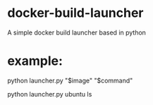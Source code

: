 # docker-build-launcher
A simple docker build launcher based in python

# example:

python launcher.py "$image" "$command"
  
python launcher.py ubuntu ls
